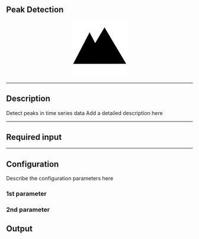## Peak Detection

<p align="center"> 
    <img src="icon.png" width="150px;"/>
</p>

***

## Description

Detect peaks in time series data
Add a detailed description here

***

## Required input


***

## Configuration

Describe the configuration parameters here

### 1st parameter


### 2nd parameter

## Output